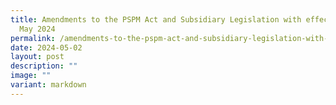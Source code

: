 ```yaml
---
title: Amendments to the PSPM Act and Subsidiary Legislation with effect from 1
  May 2024
permalink: /amendments-to-the-pspm-act-and-subsidiary-legislation-with-effect-from-1-may-2024/
date: 2024-05-02
layout: post
description: ""
image: ""
variant: markdown
---
```

